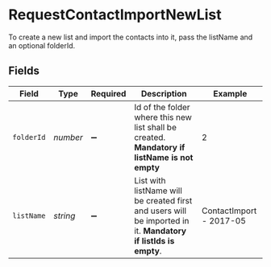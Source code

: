 # RequestContactImportNewList

To create a new list and import the contacts into it, pass the listName and an optional folderId.


## Fields

| Field                                                                                                          | Type                                                                                                           | Required                                                                                                       | Description                                                                                                    | Example                                                                                                        |
| -------------------------------------------------------------------------------------------------------------- | -------------------------------------------------------------------------------------------------------------- | -------------------------------------------------------------------------------------------------------------- | -------------------------------------------------------------------------------------------------------------- | -------------------------------------------------------------------------------------------------------------- |
| `folderId`                                                                                                     | *number*                                                                                                       | :heavy_minus_sign:                                                                                             | Id of the folder where this new list shall be created. **Mandatory if listName is not empty**<br/>             | 2                                                                                                              |
| `listName`                                                                                                     | *string*                                                                                                       | :heavy_minus_sign:                                                                                             | List with listName will be created first and users will be imported in it. **Mandatory if listIds is empty**.<br/> | ContactImport - 2017-05                                                                                        |